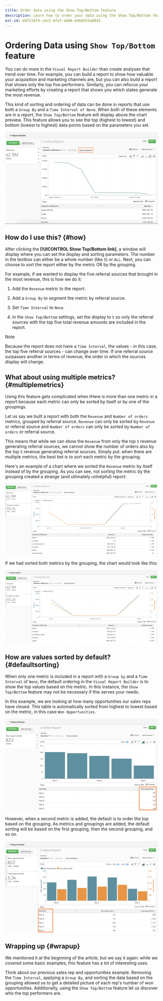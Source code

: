```yaml
---
title: Order data using the Show Top/Bottom feature
description: Learn how to order your data using the Show Top/Bottom feature.
exl-id: d47119f4-cdc5-4fa7-a606-d4b8555a8843
---
```

# Ordering Data using `Show Top/Bottom` feature

You can do more in the `Visual Report Builder` than create analyses that trend over time. For example, you can build a report to show how valuable your acquisition and marketing channels are, but you can also build a report that shows only the top five performers. Similarly, you can refocus your marketing efforts by creating a report that shows you which states generate the most revenue.

This kind of sorting and ordering of data can be done in reports that use both a `Group By` and a `Time Interval of None`. When both of these elements are in a report, the `Show Top/Bottom` feature will display above the chart preview. This feature allows you to see the top (highest to lowest) and bottom (lowest to highest) data points based on the parameters you set.

![Show Top/Bottom feature in the Visual Report Builder.](../../assets/Show_Top_Bottom.png)

## How do I use this? {#how}

After clicking the **[!UICONTROL Show Top/Bottom link]**, a window will display where you can set the display and sorting parameters. The number in the textbox can either be a whole number (like `5`) or `ALL`. Next, you can choose to sort the report either by the metric OR by the grouping.

For example, if we wanted to display the five referral sources that brought in the most revenue, this is how we do it:

1. Add the `Revenue` metric to the report.

1. Add a `Group By` to segment the metric by referral source.

1. Set `Time Interval` to `None`.

1. In the `Show Top/Bottom` settings, set the display to `5` so only the referral sources with the top five total revenue amounts are included in the report.

>[!NOTE]
>
>Because the report does not have a `Time Interval`, the values - in this case, the top five referral sources - can change over time. If one referral source surpasses another in terms of revenue, the order in which the sources display will change.

## What about using multiple metrics? {#multiplemetrics}

Using this feature gets complicated when tHere is more than one metric in a report because each metric can only be sorted by itself or by one of the groupings.

Let us say we built a report with both the `Revenue` and `Number of orders` metrics, grouped by referral source. `Revenue` can only be sorted by `Revenue` or referral source and `Number of orders` can only be sorted by `Number of orders` or referral source.

This means that while we can show the `Revenue` from only the top `5` revenue generating referral sources, we cannot show the number of orders also by the top `5` revenue generating referral sources. Simply put: when there are multiple metrics, the best bet is to sort each metric by the grouping.

Here's an example of a chart where we sorted the `Revenue` metric by itself instead of by the grouping. As you can see, not sorting the metric by the grouping created a strange (and ultimately unhelpful) report:

![Strange and unhelpful report results.](../../assets/strange-report-results.png)

If we had sorted both metrics by the grouping, the chart would look like this:

![Sorting both metrics by the grouping.](../../assets/sort-metrics-by-grouping.png)

## How are values sorted by default? {#defaultsorting}

When only one metric is included in a report with a `Group by` and a `Time Interval` of `None`, the default ordering in the `Visual Report Builder` is to show the top values based on the metric. In this instance, the `Show Top/Bottom` feature may not be necessary if this serves your needs.

In this example, we are looking at how many opportunities our sales reps have closed. This table is automatically sorted from highest to lowest based on the metric, in this case `Won Opportunities`.

![Ordering by the metric.](../../assets/Ordered_by_metric.png)

However, when a second metric is added, the default is to order the top based on the grouping. As metrics and groupings are added, the default sorting will be based on the first grouping, then the second grouping, and so on.

![Ordering by the grouping.](../../assets/Ordered_by_grouping.png)

## Wrapping up {#wrapup}

We mentioned it at the beginning of the article, but we say it again: while we covered some basic examples, this feature has a lot of interesting uses.

Think about our previous sales rep and opportunities example. Removing the `Time Interval`, applying a `Group By`, and sorting the data based on the grouping allowed us to get a detailed picture of each rep's number of won opportunities. Additionally, using the `Show Top/Bottom` feature let us discover who the top performers are.

